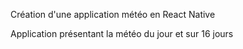 Création d'une application météo en React Native

Application présentant la météo du jour et sur 16 jours
